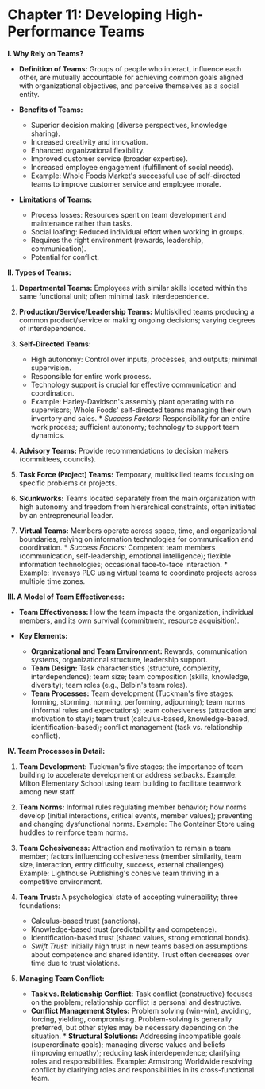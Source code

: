 # Chapter 11: Developing High-Performance Teams

**I. Why Rely on Teams?**

- **Definition of Teams:** Groups of people who interact, influence each other, are mutually accountable for achieving common goals aligned with organizational objectives, and perceive themselves as a social entity.

- **Benefits of Teams:**

  - Superior decision making (diverse perspectives, knowledge sharing).
  - Increased creativity and innovation.
  - Enhanced organizational flexibility.
  - Improved customer service (broader expertise).
  - Increased employee engagement (fulfillment of social needs).
  - Example: Whole Foods Market's successful use of self-directed teams to improve
    customer service and employee morale.

- **Limitations of Teams:**
  - Process losses: Resources spent on team development and maintenance rather than tasks.
  - Social loafing: Reduced individual effort when working in groups.
  - Requires the right environment (rewards, leadership, communication).
  - Potential for conflict.

**II. Types of Teams:**

1. **Departmental Teams:** Employees with similar skills located within the same functional unit; often minimal task interdependence.

2. **Production/Service/Leadership Teams:** Multiskilled teams producing a common product/service or making ongoing decisions; varying degrees of interdependence.

3. **Self-Directed Teams:**

   - High autonomy: Control over inputs, processes, and outputs; minimal supervision.
   - Responsible for entire work process.
   - Technology support is crucial for effective communication and coordination.
   - Example: Harley-Davidson's assembly plant operating with no supervisors;
     Whole Foods' self-directed teams managing their own inventory and sales. \* _Success Factors:_ Responsibility for an entire work process; sufficient autonomy;
     technology to support team dynamics.

4. **Advisory Teams:** Provide recommendations to decision makers (committees, councils).

5. **Task Force (Project) Teams:** Temporary, multiskilled teams focusing on specific problems or projects.

6. **Skunkworks:** Teams located separately from the main organization with high autonomy and freedom from hierarchical constraints, often initiated by an entrepreneurial leader.

7. **Virtual Teams:** Members operate across space, time, and organizational boundaries, relying on information technologies for communication and coordination. \* _Success Factors:_ Competent team members (communication, self-leadership, emotional intelligence); flexible information technologies; occasional face-to-face interaction. \* Example: Invensys PLC using virtual teams to coordinate projects across multiple time zones.

**III. A Model of Team Effectiveness:**

- **Team Effectiveness:** How the team impacts the organization, individual members, and its own survival (commitment, resource acquisition).

- **Key Elements:**
  - **Organizational and Team Environment:** Rewards, communication systems,
    organizational structure, leadership support.
  - **Team Design:** Task characteristics (structure, complexity, interdependence); team
    size; team composition (skills, knowledge, diversity); team roles (e.g., Belbin's team
    roles).
  - **Team Processes:** Team development (Tuckman's five stages: forming, storming,
    norming, performing, adjourning); team norms (informal rules and expectations); team
    cohesiveness (attraction and motivation to stay); team trust (calculus-based,
    knowledge-based, identification-based); conflict management (task vs. relationship
    conflict).

**IV. Team Processes in Detail:**

1. **Team Development:** Tuckman's five stages; the importance of team building to accelerate development or address setbacks. Example: Milton Elementary School using team building to facilitate teamwork among new staff.

2. **Team Norms:** Informal rules regulating member behavior; how norms develop (initial interactions, critical events, member values); preventing and changing dysfunctional
   norms. Example: The Container Store using huddles to reinforce team norms.

3. **Team Cohesiveness:** Attraction and motivation to remain a team member; factors
   influencing cohesiveness (member similarity, team size, interaction, entry difficulty,
   success, external challenges). Example: Lighthouse Publishing's cohesive team thriving
   in a competitive environment.

4. **Team Trust:** A psychological state of accepting vulnerability; three foundations:

   - Calculus-based trust (sanctions).
   - Knowledge-based trust (predictability and competence).
   - Identification-based trust (shared values, strong emotional bonds).
   - _Swift Trust:_ Initially high trust in new teams based on assumptions about
     competence and shared identity. Trust often decreases over time due to trust
     violations.

5. **Managing Team Conflict:**
   - **Task vs. Relationship Conflict:** Task conflict (constructive) focuses on the problem;
     relationship conflict is personal and destructive.
   - **Conflict Management Styles:** Problem solving (win-win), avoiding, forcing, yielding,
     compromising. Problem-solving is generally preferred, but other styles may be necessary
     depending on the situation. \* **Structural Solutions:** Addressing incompatible goals (superordinate goals);
     managing diverse values and beliefs (improving empathy); reducing task interdependence;
     clarifying roles and responsibilities. Example: Armstrong Worldwide resolving
     conflict by clarifying roles and responsibilities in its cross-functional team.

